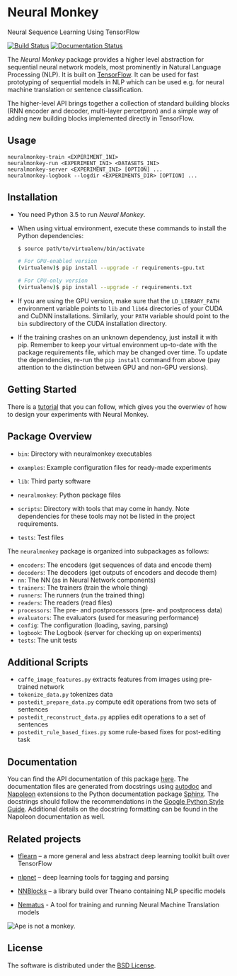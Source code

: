 # Neural Monkey

Neural Sequence Learning Using TensorFlow

[![Build Status](https://travis-ci.org/ufal/neuralmonkey.svg?branch=master)](https://travis-ci.org/ufal/neuralmonkey)
[![Documentation Status](https://readthedocs.org/projects/neural-monkey/badge/?version=latest)](http://neural-monkey.readthedocs.io/en/latest/?badge=latest)

The _Neural Monkey_ package provides a higher level abstraction for sequential
neural network models, most prominently in Natural Language Processing (NLP).
It is built on [TensorFlow](http://tensorflow.org/). It can be used for fast
prototyping of sequential models in NLP which can be used e.g. for neural
machine translation or sentence classification.

The higher-level API brings together a collection of standard building blocks
(RNN encoder and decoder, multi-layer percetpron) and a simple way of adding new
building blocks implemented directly in TensorFlow.

## Usage

```
neuralmonkey-train <EXPERIMENT_INI>
neuralmonkey-run <EXPERIMENT_INI> <DATASETS_INI>
neuralmonkey-server <EXPERIMENT_INI> [OPTION] ...
neuralmonkey-logbook --logdir <EXPERIMENTS_DIR> [OPTION] ...
```

## Installation

- You need Python 3.5 to run _Neural Monkey_.

- When using virtual environment, execute these commands to install the Python
  dependencies:

  ```bash
  $ source path/to/virtualenv/bin/activate

  # For GPU-enabled version
  (virtualenv)$ pip install --upgrade -r requirements-gpu.txt

  # For CPU-only version
  (virtualenv)$ pip install --upgrade -r requirements.txt
  ```

- If you are using the GPU version, make sure that the `LD_LIBRARY_PATH`
  environment variable points to `lib` and `lib64` directories of your CUDA and
  CuDNN installations. Similarly, your `PATH` variable should point to the `bin`
  subdirectory of the CUDA installation directory.

- If the training crashes on an unknown dependency, just install it with
  pip. Remember to keep your virtual environment up-to-date with the package
  requirements file, which may be changed over time. To update the dependencies,
  re-run the `pip install` command from above (pay attention to the distinction
  between GPU and non-GPU versions).

## Getting Started

There is a
[tutorial](http://neural-monkey.readthedocs.io/en/latest/tutorial.html) that
you can follow, which gives you the overwiev of how to design your experiments
with Neural Monkey.

## Package Overview

- `bin`: Directory with neuralmonkey executables

- `examples`: Example configuration files for ready-made experiments

- `lib`: Third party software

- `neuralmonkey`: Python package files

- `scripts`: Directory with tools that may come in handy. Note dependencies for
   these tools may not be listed in the project requirements.

- `tests`: Test files

The `neuralmonkey` package is organized into subpackages as follows:

- `encoders`: The encoders (get sequences of data and encode them)
- `decoders`: The decoders (get outputs of encoders and decode them)
- `nn`: The NN (as in Neural Network components)
- `trainers`: The trainers (train the whole thing)
- `runners`: The runners (run the trained thing)
- `readers`: The readers (read files)
- `processors`: The pre- and postprocessors (pre- and postprocess data)
- `evaluators`: The evaluators (used for measuring performance)
- `config`: The configuration (loading, saving, parsing)
- `logbook`: The Logbook (server for checking up on experiments)
- `tests`: The unit tests

## Additional Scripts

- `caffe_image_features.py` extracts features from images using pre-trained network
- `tokenize_data.py` tokenizes data
- `postedit_prepare_data.py` compute edit operations from two sets of sentences
- `postedit_reconstruct_data.py` applies edit operations to a set of sentences
- `postedit_rule_based_fixes.py` some rule-based fixes for post-editing task

## Documentation

You can find the API documentation of this package
[here](http://neural-monkey.readthedocs.io/en/latest). The documentation files
are generated from docstrings using
[autodoc](http://www.sphinx-doc.org/en/stable/ext/autodoc.html) and
[Napoleon](https://sphinxcontrib-napoleon.readthedocs.io/en/latest/) extensions
to the Python documentation package
[Sphinx](http://www.sphinx-doc.org/en/stable/). The docstrings should follow
the recommendations in the [Google Python Style
Guide](http://google.github.io/styleguide/pyguide.html?showone=Comments#Comments).
Additional details on the docstring formatting can be found in the Napoleon
documentation as well.

## Related projects

- [tflearn](https://github.com/tflearn/tflearn) – a more general and less
  abstract deep learning toolkit built over TensorFlow

- [nlpnet](https://github.com/erickrf/nlpnet) – deep learning tools for
  tagging and parsing

- [NNBlocks](https://github.com/brmson/NNBlocks) – a library build over Theano
  containing NLP specific models

- [Nematus](https://github.com/rsennrich/nematus) - A tool for training and
  running Neural Machine Translation models

![Ape is not a
monkey.](http://ufallab.ms.mff.cuni.cz/~helcl/gorila2.png)

## License

The software is distributed under the [BSD
License](https://opensource.org/licenses/BSD-3-Clause).
